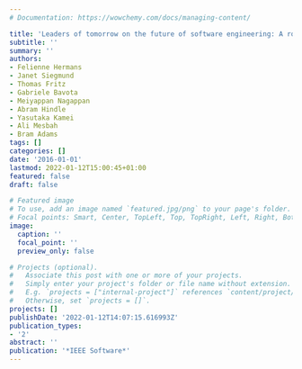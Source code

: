 ```yaml
---
# Documentation: https://wowchemy.com/docs/managing-content/

title: 'Leaders of tomorrow on the future of software engineering: A roundtable'
subtitle: ''
summary: ''
authors:
- Felienne Hermans
- Janet Siegmund
- Thomas Fritz
- Gabriele Bavota
- Meiyappan Nagappan
- Abram Hindle
- Yasutaka Kamei
- Ali Mesbah
- Bram Adams
tags: []
categories: []
date: '2016-01-01'
lastmod: 2022-01-12T15:00:45+01:00
featured: false
draft: false

# Featured image
# To use, add an image named `featured.jpg/png` to your page's folder.
# Focal points: Smart, Center, TopLeft, Top, TopRight, Left, Right, BottomLeft, Bottom, BottomRight.
image:
  caption: ''
  focal_point: ''
  preview_only: false

# Projects (optional).
#   Associate this post with one or more of your projects.
#   Simply enter your project's folder or file name without extension.
#   E.g. `projects = ["internal-project"]` references `content/project/deep-learning/index.md`.
#   Otherwise, set `projects = []`.
projects: []
publishDate: '2022-01-12T14:07:15.616993Z'
publication_types:
- '2'
abstract: ''
publication: '*IEEE Software*'
---
```

